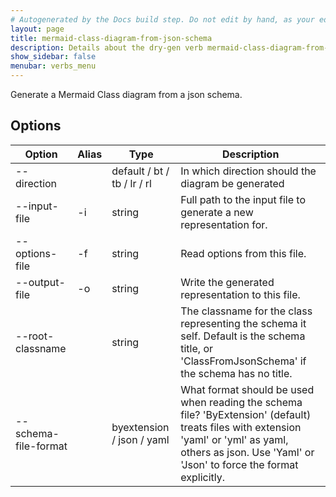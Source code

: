 ```yaml
---
# Autogenerated by the Docs build step. Do not edit by hand, as your edit will get overwritten by the next Docs build.
layout: page
title: mermaid-class-diagram-from-json-schema
description: Details about the dry-gen verb mermaid-class-diagram-from-json-schema
show_sidebar: false
menubar: verbs_menu
---
```

Generate a Mermaid Class diagram from a json schema. 

## Options

|Option|Alias|Type|Description|
|---|---|---|---|
|--direction||default / bt / tb / lr / rl|In which direction should the diagram be generated|
|--input-file|-i|string|Full path to the input file to generate a new representation for.|
|--options-file|-f|string|Read options from this file.|
|--output-file|-o|string|Write the generated representation to this file.|
|--root-classname||string|The classname for the class representing the schema it self. Default is the schema title, or 'ClassFromJsonSchema' if the schema has no title.|
|--schema-file-format||byextension / json / yaml|What format should be used when reading the schema file? 'ByExtension' (default) treats files with extension 'yaml' or 'yml' as yaml, others as json. Use 'Yaml' or 'Json' to force the format explicitly.|
